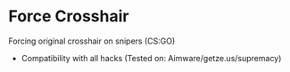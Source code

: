 # Force Crosshair
Forcing original crosshair on snipers (CS:GO)

- Compatibility with all hacks (Tested on: Aimware/getze.us/supremacy)
